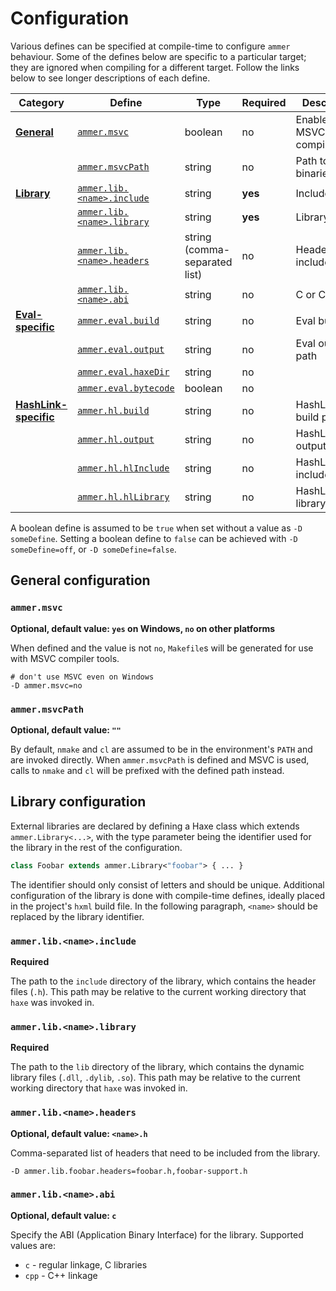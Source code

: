 <!--menu:Configuration-->
<!--label:configuration-->
# Configuration

Various defines can be specified at compile-time to configure `ammer` behaviour. Some of the defines below are specific to a particular target; they are ignored when compiling for a different target. Follow the links below to see longer descriptions of each define.

| Category | Define | Type | Required | Description |
| --- | --- | --- | --- | -- |
| [**General**](configuration-general) | [`ammer.msvc`](configuration-general#ammer.msvc) | boolean | no | Enable/disable MSVC compilation |
| | [`ammer.msvcPath`](configuration-general#ammer.msvcPath) | string | no | Path to MSVC binaries |
| [**Library**](configuration-library) | [`ammer.lib.<name>.include`](configuration-library#ammer.lib.include) | string | **yes** | Include path |
| | [`ammer.lib.<name>.library`](configuration-library#ammer.lib.library) | string | **yes** | Library path |
| | [`ammer.lib.<name>.headers`](configuration-library#ammer.lib.headers) | string (comma-separated list) | no | Headers to include |
| | [`ammer.lib.<name>.abi`](configuration-library#ammer.lib.abi) | string | no | C or C++ ABI |
| [**Eval-specific**](target-eval) | [`ammer.eval.build`](target-eval#ammer.eval.build) | string | no | Eval build path |
| | [`ammer.eval.output`](target-eval#ammer.eval.output) | string | no | Eval output path |
| | [`ammer.eval.haxeDir`](target-eval#ammer.eval.haxeDir) | string | no | |
| | [`ammer.eval.bytecode`](target-eval#ammer.eval.bytecode) | boolean | no | |
| [**HashLink-specific**](target-hashlink) | [`ammer.hl.build`](target-hashlink#ammer.hl.build) | string | no | HashLink build path |
| | [`ammer.hl.output`](target-hashlink#ammer.hl.output) | string | no | HashLink output path |
| | [`ammer.hl.hlInclude`](target-hashlink#ammer.hl.hlInclude) | string | no | HashLink include path |
| | [`ammer.hl.hlLibrary`](target-hashlink#ammer.hl.hlInclude) | string | no | HashLink library path |

A boolean define is assumed to be `true` when set without a value as `-D someDefine`. Setting a boolean define to `false` can be achieved with `-D someDefine=off`, or `-D someDefine=false`.

<!--label:configuration-general-->
## General configuration

<!--sublabel:ammer.msvc-->
### `ammer.msvc`

**Optional, default value: `yes` on Windows, `no` on other platforms**

When defined and the value is not `no`, `Makefile`s will be generated for use with MSVC compiler tools.

```hxml
# don't use MSVC even on Windows
-D ammer.msvc=no
```

<!--sublabel:ammer.msvcPath-->
### `ammer.msvcPath`

**Optional, default value: `""`**

By default, `nmake` and `cl` are assumed to be in the environment's `PATH` and are invoked directly. When `ammer.msvcPath` is defined and MSVC is used, calls to `nmake` and `cl` will be prefixed with the defined path instead. 

<!--label:configuration-library-->
## Library configuration

External libraries are declared by defining a Haxe class which extends `ammer.Library<...>`, with the type parameter being the identifier used for the library in the rest of the configuration.

```haxe
class Foobar extends ammer.Library<"foobar"> { ... }
```

The identifier should only consist of letters and should be unique. Additional configuration of the library is done with compile-time defines, ideally placed in the project's `hxml` build file. In the following paragraph, `<name>` should be replaced by the library identifier.

<!--sublabel:ammer.lib.include-->
### `ammer.lib.<name>.include`

**Required**

The path to the `include` directory of the library, which contains the header files (`.h`). This path may be relative to the current working directory that `haxe` was invoked in.

<!--sublabel:ammer.lib.library-->
### `ammer.lib.<name>.library`

**Required**

The path to the `lib` directory of the library, which contains the dynamic library files (`.dll`, `.dylib`, `.so`). This path may be relative to the current working directory that `haxe` was invoked in.

<!--sublabel:ammer.lib.headers-->
### `ammer.lib.<name>.headers`

**Optional, default value: `<name>.h`**

Comma-separated list of headers that need to be included from the library.

```hxml
-D ammer.lib.foobar.headers=foobar.h,foobar-support.h
```

<!--sublabel:ammer.lib.abi-->
### `ammer.lib.<name>.abi`

**Optional, default value: `c`**

Specify the ABI (Application Binary Interface) for the library. Supported values are:

 - `c` - regular linkage, C libraries
 - `cpp` - C++ linkage
